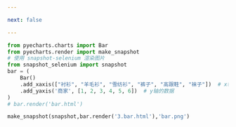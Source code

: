 ```yaml
---

next: false

---
```




<BlogInfo id="639" title="5.渲染成图片保存到本地" author="白日梦想猿" pv=0 read_times=0 pre_cost_time="0分18秒" category="pyecharts学习" tag_list="['pyecharts学习']" create_time="2021.01.21 12:58:39" update_time="2021.01.21 14:44:56" />

```python
from pyecharts.charts import Bar
from pyecharts.render import make_snapshot
# 使用 snapshot-selenium 渲染图片
from snapshot_selenium import snapshot
bar = (
    Bar()
    .add_xaxis(["衬衫", "羊毛衫", "雪纺衫", "裤子", "高跟鞋", "袜子"])  # x轴的数据
    .add_yaxis('商家', [1, 2, 3, 4, 5, 6])  # y轴的数据
)
# bar.render('bar.html')

make_snapshot(snapshot,bar.render('3.bar.html'),'bar.png')
```



<ActionBox />
